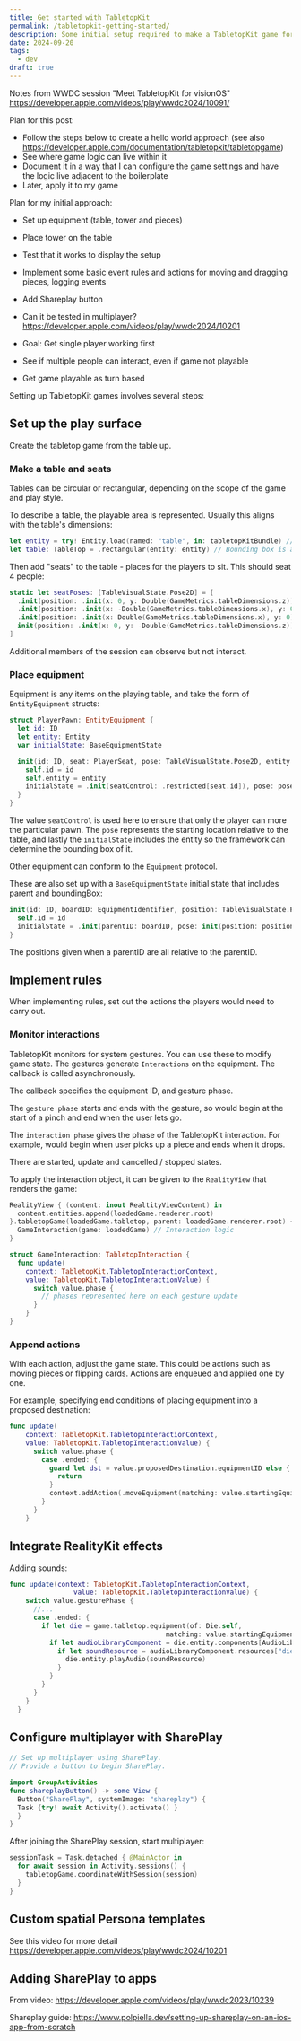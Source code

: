 ```yaml
---
title: Get started with TabletopKit
permalink: /tabletopkit-getting-started/
description: Some initial setup required to make a TabletopKit game for Vision Pro
date: 2024-09-20
tags:
  - dev
draft: true
---
```


Notes from WWDC session "Meet TabletopKit for visionOS"
https://developer.apple.com/videos/play/wwdc2024/10091/

Plan for this post:

- Follow the steps below to create a hello world approach (see also https://developer.apple.com/documentation/tabletopkit/tabletopgame)
- See where game logic can live within it
- Document it in a way that I can configure the game settings and have the logic live adjacent to the boilerplate
- Later, apply it to my game

Plan for my initial approach:

- Set up equipment (table, tower and pieces)
- Place tower on the table
- Test that it works to display the setup
- Implement some basic event rules and actions for moving and dragging pieces, logging events
- Add Shareplay button
- Can it be tested in multiplayer? https://developer.apple.com/videos/play/wwdc2024/10201

- Goal: Get single player working first
- See if multiple people can interact, even if game not playable
- Get game playable as turn based

Setting up TabletopKit games involves several steps:

## Set up the play surface

Create the tabletop game from the table up.

### Make a table and seats

Tables can be circular or rectangular, depending on the scope of the game and play style.

To describe a table, the playable area is represented. Usually this aligns with the table's dimensions:

```swift
let entity = try! Entity.load(named: "table", in: tabletopKitBundle) // Load an entity from Reality Composer Pro, or else just create one in code
let table: TableTop = .rectangular(entity: entity) // Bounding box is automatically calculated
```

Then add "seats" to the table - places for the players to sit. This should seat 4 people:

```swift
static let seatPoses: [TableVisualState.Pose2D] = [
  .init(position: .init(x: 0, y: Double(GameMetrics.tableDimensions.z)), rotation: .degrees(0)),
  .init(position: .init(x: -Double(GameMetrics.tableDimensions.x), y: 0), rotation: .degrees(-90)),
  .init(position: .init(x: Double(GameMetrics.tableDimensions.x), y: 0), rotation: .degrees(90)),
  init(position: .init(x: 0, y: -Double(GameMetrics.tableDimensions.z)), rotation: .degrees(-180))
]
```

Additional members of the session can observe but not interact.

### Place equipment

Equipment is any items on the playing table, and take the form of `EntityEquipment` structs:

```swift
struct PlayerPawn: EntityEquipment {
  let id: ID
  let entity: Entity
  var initialState: BaseEquipmentState

  init(id: ID, seat: PlayerSeat, pose: TableVisualState.Pose2D, entity: Entity) {
    self.id = id
    self.entity = entity
    initialState = .init(seatControl: .restricted[seat.id]), pose: pose, entity: entity)
  }
}
```

The value `seatControl` is used here to ensure that only the player can more the particular pawn. The `pose` represents the starting location relative to the table, and lastly the `initialState` includes the entity so the framework can determine the bounding box of it.

Other equipment can conform to the `Equipment` protocol.

These are also set up with a `BaseEquipmentState` initial state that includes parent and boundingBox:

```swift
init(id: ID, boardID: EquipmentIdentifier, position: TableVisualState.Point2D) {
  self.id = id
  initialState = .init(parentID: boardID, pose: init(position: position, rotation: .init()), boundingBox: .init(center: .zero, size: .init(x: 0.06, y: 0, z: 0.06)))
}
```

The positions given when a parentID are all relative to the parentID.

## Implement rules

When implementing rules, set out the actions the players would need to carry out.

### Monitor interactions

TabletopKit monitors for system gestures. You can use these to modify game state. The gestures generate `Interactions` on the equipment. The callback is called asynchronously.

The callback specifies the equipment ID, and gesture phase.

The `gesture phase` starts and ends with the gesture, so would begin at the start of a pinch and end when the user lets go.

The `interaction phase` gives the phase of the TabletopKit interaction. For example, would begin when user picks up a piece and ends when it drops.

There are started, update and cancelled / stopped states.

To apply the interaction object, it can be given to the `RealityView` that renders the game:

```swift
RealityView { (content: inout RealtityViewContent) in
  content.entities.append(loadedGame.renderer.root)
}.tabletopGame(loadedGame.tabletop, parent: loadedGame.renderer.root) { _ in
  GameInteraction(game: loadedGame) // Interaction logic
}

struct GameInteraction: TabletopInteraction {
  func update(
    context: TabletopKit.TabletopInteractionContext,
    value: TabletopKit.TabletopInteractionValue) {
      switch value.phase {
        // phases represented here on each gesture update
      }
    }
}
```

### Append actions

With each action, adjust the game state. This could be actions such as moving pieces or flipping cards. Actions are enqueued and applied one by one.

For example, specifying end conditions of placing equipment into a proposed destination:

```swift
func update(
    context: TabletopKit.TabletopInteractionContext,
    value: TabletopKit.TabletopInteractionValue) {
      switch value.phase {
        case .ended: {
          guard let dst = value.proposedDestination.equipmentID else {
            return
          }
          context.addAction(.moveEquipment(matching: value.startingEquipmentID, childOf: dst))
        }
      }
    }
```

## Integrate RealityKit effects

Adding sounds:

```swift
func update(context: TabletopKit.TabletopInteractionContext,
                value: TabletopKit.TabletopInteractionValue) {
    switch value.gesturePhase {
      //...
      case .ended: {
        if let die = game.tabletop.equipment(of: Die.self,
                                       matching: value.startingEquipmentID) {
          if let audioLibraryComponent = die.entity.components[AudioLibraryComponent.self] {
            if let soundResource = audioLibraryComponent.resources["dieSoundShort.mp3"] {
              die.entity.playAudio(soundResource)
            }
          }
        }
      }
    }
  }
```

## Configure multiplayer with SharePlay

```swift
// Set up multiplayer using SharePlay.
// Provide a button to begin SharePlay.

import GroupActivities
func shareplayButton() -> some View {
  Button("SharePlay", systemImage: "shareplay") {
  Task {try! await Activity().activate() }
  }
}
```

After joining the SharePlay session, start multiplayer:

```swift
sessionTask = Task.detached { @MainActor in
  for await session in Activity.sessions() {
    tabletopGame.coordinateWithSession(session)
  }
}
```

## Custom spatial Persona templates

See this video for more detail https://developer.apple.com/videos/play/wwdc2024/10201

## Adding SharePlay to apps

From video: https://developer.apple.com/videos/play/wwdc2023/10239

Shareplay guide: https://www.polpiella.dev/setting-up-shareplay-on-an-ios-app-from-scratch
